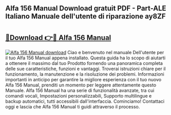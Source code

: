 ## Alfa 156 Manual Download gratuit PDF - Part-ALE Italiano Manuale dell'utente di riparazione ay8ZF

# <h2><a href="http://dfcgi2.blite.top/?on=Alfa+156+Manual">🔗Download 👉🔴 Alfa 156 Manual</a></h2>

[![Alfa 156 Manual download](https://i.imgur.com/lujVjoI.png)](http://dfcgi2.blite.top/?on=Alfa+156+Manual)
Ciao e benvenuto nel manuale Dell'utente per il tuo Alfa 156 Manual appena installato. Questa guida ha lo scopo di aiutarti a ottenere il massimo dal tuo Prodotto fornendo una panoramica completa delle sue caratteristiche, funzioni e vantaggi. Troverai istruzioni chiare per il funzionamento, la manutenzione e la risoluzione dei problemi. Informazioni importanti in anticipo per garantire la migliore esperienza con il tuo nuovo Alfa 156 Manual, prenditi un momento per leggere attentamente questo Manuale. Alfa 156 Manual ha una serie di funzionalità avanzate, tra cui comandi vocali, Impostazioni personalizzabili, Supporto multilingue e backup automatici, tutti accessibili dall'interfaccia. Cominciamo! Contattaci oggi e lascia che Alfa 156 Manual ti guidi attraverso il processo.
